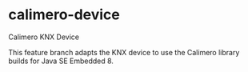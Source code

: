 calimero-device
===============

Calimero KNX Device

This feature branch adapts the KNX device to use the Calimero library builds for Java SE Embedded 8.
